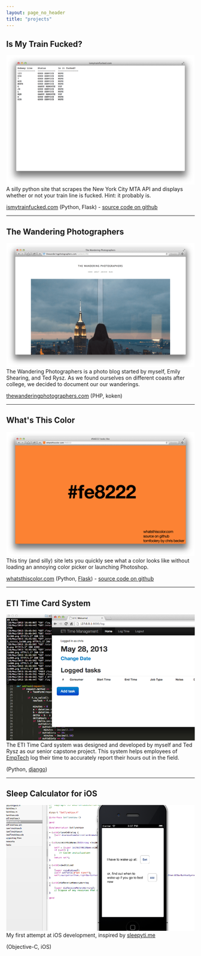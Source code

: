 ```yaml
---
layout: page_no_header
title: "projects"
---
```


## Is My Train Fucked?

![](ismytrainfucked.png)
A silly python site that scrapes the New York City MTA API and displays whether or not your train line is fucked. Hint: it probably is.

[ismytrainfucked.com](http://ismytrainfucked.com)
(Python, Flask) - [source code on github](https://github.com/Cbeck527/is-my-train-fucked)

<hr />

## The Wandering Photographers

![](Screen_Shot_2014_05_01_at_11_25_51_PM.png)
The Wandering Photographers is a photo blog started by myself, Emily Shearing, and Ted Rysz. As we found ourselves on different coasts after college, we decided to document our our wanderings.

[thewanderingphotographers.com](http://thewanderingphotographers.com)
(PHP, koken)

<hr />

## What's This Color

![](Screen_Shot_2014_05_01_at_11_01_14_PM.png)
This tiny (and silly) site lets you quickly see what a color looks like without loading an annoying color picker or launching Photoshop.

[whatsthiscolor.com](http://whatsthiscolor.com)
(Python, [Flask](http://flask.pocoo.org/)) - [source code on github](https://github.com/Cbeck527/whats-this-color)

<hr />

## ETI Time Card System
![](ETI_Time_Card_System.png)
The ETI Time Card system was designed and developed by myself and Ted Rysz as our senior capstone project. This system helps employees of [EmpTech](http://emptech.org/) log their time to accurately report their hours out in the field.

(Python, [django](https://www.djangoproject.com/))

<hr />

## Sleep Calculator for iOS
![](SleepyTime_iOS.png)
My first attempt at iOS development, inspired by [sleepyti.me](http://sleepyti.me)

(Objective-C, iOS)
